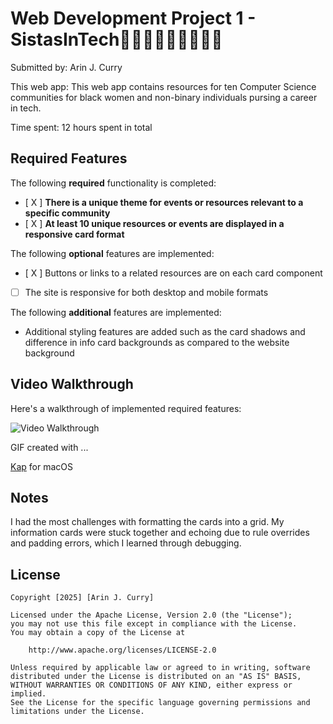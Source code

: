# Web Development Project 1 - SistasInTech👩🏽‍💻👩🏾‍💻👩🏿‍💻
Submitted by: Arin J. Curry

This web app: This web app contains resources for ten Computer Science communities for black women and non-binary individuals pursing a career in tech.

Time spent: 12 hours spent in total

## Required Features

The following **required** functionality is completed:

- [ X ] **There is a unique theme for events or resources relevant to a specific community**
- [ X ] **At least 10 unique resources or events are displayed in a responsive card format**

The following **optional** features are implemented:

- [ X ] Buttons or links to a related resources are on each card component
- [ ] The site is responsive for both desktop and mobile formats

The following **additional** features are implemented:

* Additional styling features are added such as the card shadows and difference in info card backgrounds as compared to the website background

## Video Walkthrough

Here's a walkthrough of implemented required features:

<img src='https://imgur.com/a/sistasintech-walkthrough-whvbu4F' title='Video Walkthrough' width='' alt='Video Walkthrough' />

GIF created with ...  

[Kap](https://getkap.co/) for macOS

## Notes

I had the most challenges with formatting the cards into a grid. My information cards were stuck together and echoing due to rule overrides and padding errors, which I learned through debugging.



## License

    Copyright [2025] [Arin J. Curry]

    Licensed under the Apache License, Version 2.0 (the "License");
    you may not use this file except in compliance with the License.
    You may obtain a copy of the License at

        http://www.apache.org/licenses/LICENSE-2.0

    Unless required by applicable law or agreed to in writing, software
    distributed under the License is distributed on an "AS IS" BASIS,
    WITHOUT WARRANTIES OR CONDITIONS OF ANY KIND, either express or implied.
    See the License for the specific language governing permissions and
    limitations under the License.
